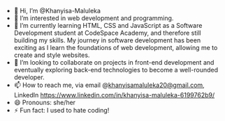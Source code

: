 - 👋 Hi, I’m @Khanyisa-Maluleka
- 👀 I’m interested in web development and programming.
- 🌱 I’m currently learning HTML, CSS and JavaScript as a Software Development student at CodeSpace Academy, and therefore still building my skills. My journey in software development has been exciting as I learn the foundations of web development, allowing me to create and style websites. 
- 💞️ I’m looking to collaborate on projects in front-end development and eventually exploring back-end technologies to become a well-rounded developer.
- 📫 How to reach me, via email @khanyisamaluleka20@gmail.com, LinkedIn <https://www.linkedin.com/in/khanyisa-maluleka-6199762b9/> 
- 😄 Pronouns: she/her
- ⚡ Fun fact: I used to hate coding!

<!---
Khanyisa-Maluleka/Khanyisa-Maluleka is a ✨ special ✨ repository because its `README.md` (this file) appears on your GitHub profile.
You can click the Preview link to take a look at your changes.
--->
